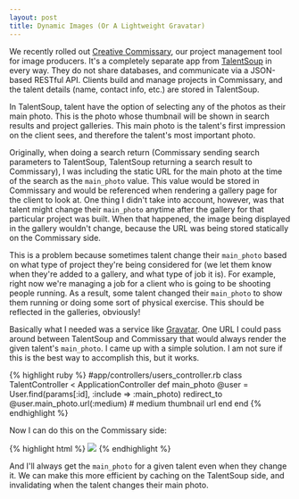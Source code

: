 ```yaml
---
layout: post
title: Dynamic Images (Or A Lightweight Gravatar)
---
```

<p>We recently rolled out <a href="https://talentsoup.com/producers">Creative Commissary</a>, our project management tool for image producers.  It's a completely separate app from <a href="https://talentsoup.com">TalentSoup</a> in every way.  They do not share databases, and communicate via a JSON-based RESTful API.  Clients build and manage projects in Commissary, and the talent details (name, contact info, etc.) are stored in TalentSoup.</p>

<p>In TalentSoup, talent have the option of selecting any of the photos as their main photo.  This is the photo whose thumbnail will be shown in search results and project galleries.  This main photo is the talent's first impression on the client sees, and therefore the talent's most important photo.</p>

<p>Originally, when doing a search return (Commissary sending search parameters to TalentSoup, TalentSoup returning a search result to Commissary), I was including the static URL for the main photo at the time of the search as the <code>main_photo</code> value.  This value would be stored in Commissary and would be referenced when rendering a gallery page for the client to look at.  One thing I didn't take into account, however, was that talent might change their <code>main_photo</code> anytime after the gallery for that particular project was built.  When that happened, the image being displayed in the gallery wouldn't change, because the URL was being stored statically on the Commissary side.</p>

<p>This is a problem because sometimes talent change their <code>main_photo</code> based on what type of project they're being considered for (we let them know when they're added to a gallery, and what type of job it is).  For example, right now we're managing a job for a client who is going to be shooting people running.  As a result, some talent changed their <code>main_photo</code> to show them running or doing some sort of physical exercise.  This should be reflected in the galleries, obviously!</p>

<p>Basically what I needed was a service like <a href="http://gravatar.com">Gravatar</a>.  One URL I could pass around between TalentSoup and Commissary that would always render the given talent's <code>main_photo</code>.  I came up with a simple solution.  I am not sure if this is the best way to accomplish this, but it works.

<p>
{% highlight ruby %}
#app/controllers/users_controller.rb
class TalentController < ApplicationController
  def main_photo
    @user = User.find(params[:id], :include => :main_photo)
    redirect_to @user.main_photo.url(:medium) # medium thumbnail url
  end
end
{% endhighlight %}
</p>

<p>Now I can do this on the Commissary side:</p>

<p>
{% highlight html %}
<img src="https://talentsoup.com/talent/<%= @talent.id %>/main_photo %>"/>
{% endhighlight %}
</p>

<p>And I'll always get the <code>main_photo</code> for a given talent even when they change it.  We can make this more efficient by caching on the TalentSoup side, and invalidating when the talent changes their main photo.</p>